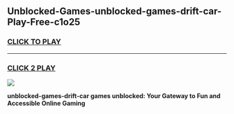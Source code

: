 
## Unblocked-Games-unblocked-games-drift-car-Play-Free-c1o25
<h3>
<a href="https://premium76.site?title=unblocked-games-drift-car&ref=17A">CLICK TO PLAY</a></h3>
<hr>

<h3>
<a href="https://premium76.site?title=unblocked-games-drift-car&ref=17A">CLICK 2 PLAY</a>
  
</h3>

<a href="https://premium76.site?title=unblocked-games-drift-car&ref=17A"><img src="https://clearcache.store/games.png"></a>


**unblocked-games-drift-car games unblocked: Your Gateway to Fun and Accessible Online Gaming**
